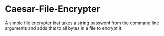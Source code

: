 # Caesar-File-Encrypter
A simple file encrypter that takes a string password from the command line arguments and adds that to all bytes in a file to encrypt it.
